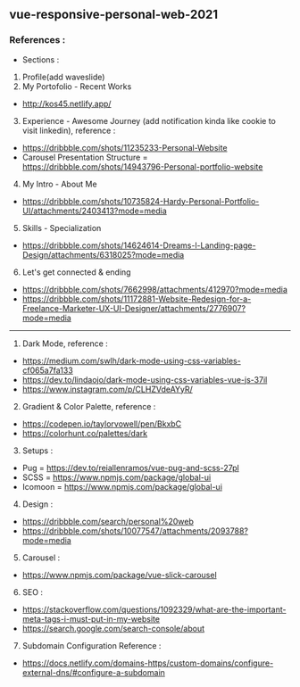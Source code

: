 ## vue-responsive-personal-web-2021

### References :

- Sections :

1. Profile(add waveslide)
2. My Portofolio - Recent Works

- http://kos45.netlify.app/

3. Experience - Awesome Journey (add notification kinda like cookie to visit linkedin), reference :

- https://dribbble.com/shots/11235233-Personal-Website
- Carousel Presentation Structure = https://dribbble.com/shots/14943796-Personal-portfolio-website

4. My Intro - About Me

- https://dribbble.com/shots/10735824-Hardy-Personal-Portfolio-UI/attachments/2403413?mode=media

5. Skills - Specialization

- https://dribbble.com/shots/14624614-Dreams-l-Landing-page-Design/attachments/6318025?mode=media

6. Let's get connected & ending

- https://dribbble.com/shots/7662998/attachments/412970?mode=media
- https://dribbble.com/shots/11172881-Website-Redesign-for-a-Freelance-Marketer-UX-UI-Designer/attachments/2776907?mode=media

---

1. Dark Mode, reference :

- https://medium.com/swlh/dark-mode-using-css-variables-cf065a7fa133
- https://dev.to/lindaojo/dark-mode-using-css-variables-vue-js-37il
- https://www.instagram.com/p/CLHZVdeAYyR/

2. Gradient & Color Palette, reference :

- https://codepen.io/taylorvowell/pen/BkxbC
- https://colorhunt.co/palettes/dark

3. Setups :

- Pug = https://dev.to/reiallenramos/vue-pug-and-scss-27pl
- SCSS = https://www.npmjs.com/package/global-ui
- Icomoon = https://www.npmjs.com/package/global-ui

4. Design :

- https://dribbble.com/search/personal%20web
- https://dribbble.com/shots/10077547/attachments/2093788?mode=media

5. Carousel :

- https://www.npmjs.com/package/vue-slick-carousel

6. SEO :

- https://stackoverflow.com/questions/1092329/what-are-the-important-meta-tags-i-must-put-in-my-website
- https://search.google.com/search-console/about

7. Subdomain Configuration Reference :

- https://docs.netlify.com/domains-https/custom-domains/configure-external-dns/#configure-a-subdomain

